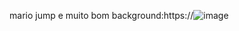 mario jump e muito bom
background:https://![image](https://github.com/gitcacatyu/mario-jump/assets/169303864/77f9a5b9-6b53-4119-a442-c087205c85d7)


